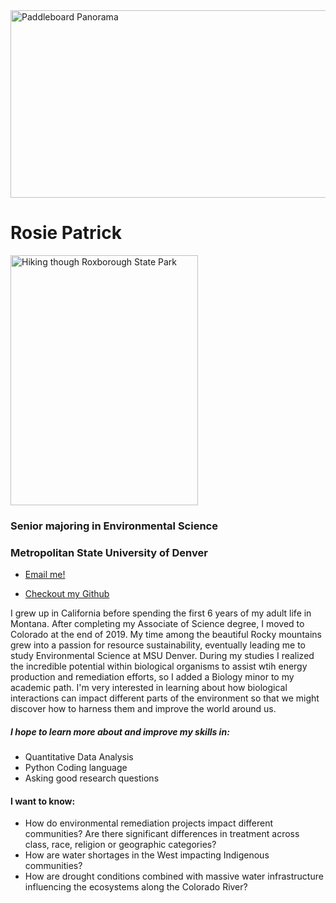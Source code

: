 <img src = "reudi_reservoir.jpg" alt = "Paddleboard Panorama" style = "width: 800px; height: 300px">

# Rosie Patrick

<img src = "me_headshot.jpg" alt = "Hiking though Roxborough State Park" style = "width: 300px; height: 400px">

### Senior majoring in Environmental Science 

### Metropolitan State University of Denver 

* [Email me!](kpatric4@msudenver.edu) 

* [Checkout my Github](https://github.com/finalfemme/Rosie-esiil-stars)

I grew up in California before spending the first 6 years of my adult life in Montana. After completing my Associate of Science degree, I moved to Colorado at the end of 2019. My time among the beautiful Rocky mountains grew into a passion for resource sustainability, eventually leading me to study Environmental Science at MSU Denver. During my studies I realized the incredible potential within biological organisms to assist wtih energy production and remediation efforts, so I added a Biology minor to my academic path. I'm very interested in learning about how biological interactions can impact different parts of the environment so that we might discover how to harness them and improve the world around us. 

##### I hope to learn more about and improve my skills in:

* Quantitative Data Analysis
* Python Coding language
* Asking good research questions

#### I want to know:

* How do environmental remediation projects impact different communities? Are there significant differences in treatment across class, race, religion or geographic categories?
* How are water shortages in the West impacting Indigenous communities?
* How are drought conditions combined with massive water infrastructure influencing the ecosystems along the Colorado River?
